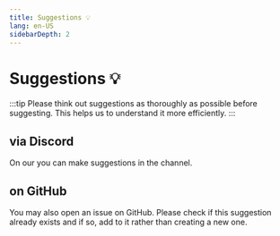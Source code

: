 ```yaml
---
title: Suggestions 💡
lang: en-US
sidebarDepth: 2
---
```


# Suggestions :bulb:
:::tip
Please think out suggestions as thoroughly as possible before suggesting. This helps us to understand it more efficiently.
:::

## via Discord
On our <discord/> you can make suggestions in the <discord-channel channel="suggestions"/> channel.

## on GitHub
You may also open an issue on <a :href="$theme.variables.github + '/issues'" target="_blank">GitHub</a>. Please check if this suggestion already exists and if so, add to it rather than creating a new one.
